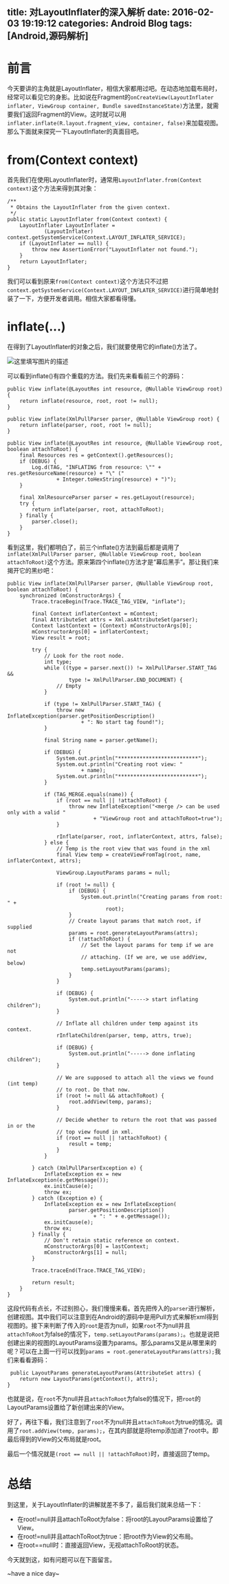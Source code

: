 title: 对LayoutInflater的深入解析
date: 2016-02-03 19:19:12
categories: Android Blog
tags: [Android,源码解析]
---
前言
==========
今天要讲的主角就是LayoutInflater，相信大家都用过吧。在动态地加载布局时，经常可以看见它的身影。比如说在Fragment的`onCreateView(LayoutInflater inflater, ViewGroup container, Bundle savedInstanceState)`方法里，就需要我们返回Fragment的View。这时就可以用`inflater.inflate(R.layout.fragment_view, container, false)`来加载视图。那么下面就来探究一下LayoutInflater的真面目吧。

from(Context context)
==========
首先我们在使用LayoutInflater时，通常用`LayoutInflater.from(Context context)`这个方法来得到其对象：

	/**
     * Obtains the LayoutInflater from the given context.
     */
    public static LayoutInflater from(Context context) {
        LayoutInflater LayoutInflater =
                (LayoutInflater) context.getSystemService(Context.LAYOUT_INFLATER_SERVICE);
        if (LayoutInflater == null) {
            throw new AssertionError("LayoutInflater not found.");
        }
        return LayoutInflater;
    }

我们可以看到原来`from(Context context)`这个方法只不过把`context.getSystemService(Context.LAYOUT_INFLATER_SERVICE)`进行简单地封装了一下，方便开发者调用。相信大家都看得懂。

inflate(...)
==========
在得到了LayoutInflater的对象之后，我们就要使用它的inflate()方法了。

![这里填写图片的描述](/uploads/20160203/20160203183605.png)

可以看到inflate()有四个重载的方法。我们先来看看前三个的源码：

    public View inflate(@LayoutRes int resource, @Nullable ViewGroup root) {
        return inflate(resource, root, root != null);
    }

	public View inflate(XmlPullParser parser, @Nullable ViewGroup root) {
        return inflate(parser, root, root != null);
    }

	public View inflate(@LayoutRes int resource, @Nullable ViewGroup root, boolean attachToRoot) {
        final Resources res = getContext().getResources();
        if (DEBUG) {
            Log.d(TAG, "INFLATING from resource: \"" + res.getResourceName(resource) + "\" ("
                    + Integer.toHexString(resource) + ")");
        }

        final XmlResourceParser parser = res.getLayout(resource);
        try {
            return inflate(parser, root, attachToRoot);
        } finally {
            parser.close();
        }
    }

看到这里，我们都明白了，前三个inflate()方法到最后都是调用了`inflate(XmlPullParser parser, @Nullable ViewGroup root, boolean attachToRoot)`这个方法。原来第四个inflate()方法才是“幕后黑手”。那让我们来揭开它的黑纱吧：

	public View inflate(XmlPullParser parser, @Nullable ViewGroup root, boolean attachToRoot) {
        synchronized (mConstructorArgs) {
            Trace.traceBegin(Trace.TRACE_TAG_VIEW, "inflate");

            final Context inflaterContext = mContext;
            final AttributeSet attrs = Xml.asAttributeSet(parser);
            Context lastContext = (Context) mConstructorArgs[0];
            mConstructorArgs[0] = inflaterContext;
            View result = root;

            try {
                // Look for the root node.
                int type;
                while ((type = parser.next()) != XmlPullParser.START_TAG &&
                        type != XmlPullParser.END_DOCUMENT) {
                    // Empty
                }

                if (type != XmlPullParser.START_TAG) {
                    throw new InflateException(parser.getPositionDescription()
                            + ": No start tag found!");
                }

                final String name = parser.getName();
                
                if (DEBUG) {
                    System.out.println("**************************");
                    System.out.println("Creating root view: "
                            + name);
                    System.out.println("**************************");
                }

                if (TAG_MERGE.equals(name)) {
                    if (root == null || !attachToRoot) {
                        throw new InflateException("<merge /> can be used only with a valid "
                                + "ViewGroup root and attachToRoot=true");
                    }

                    rInflate(parser, root, inflaterContext, attrs, false);
                } else {
                    // Temp is the root view that was found in the xml
                    final View temp = createViewFromTag(root, name, inflaterContext, attrs);

                    ViewGroup.LayoutParams params = null;

                    if (root != null) {
                        if (DEBUG) {
                            System.out.println("Creating params from root: " +
                                    root);
                        }
                        // Create layout params that match root, if supplied
                        params = root.generateLayoutParams(attrs);
                        if (!attachToRoot) {
                            // Set the layout params for temp if we are not
                            // attaching. (If we are, we use addView, below)
                            temp.setLayoutParams(params);
                        }
                    }

                    if (DEBUG) {
                        System.out.println("-----> start inflating children");
                    }

                    // Inflate all children under temp against its context.
                    rInflateChildren(parser, temp, attrs, true);

                    if (DEBUG) {
                        System.out.println("-----> done inflating children");
                    }

                    // We are supposed to attach all the views we found (int temp)
                    // to root. Do that now.
                    if (root != null && attachToRoot) {
                        root.addView(temp, params);
                    }

                    // Decide whether to return the root that was passed in or the
                    // top view found in xml.
                    if (root == null || !attachToRoot) {
                        result = temp;
                    }
                }

            } catch (XmlPullParserException e) {
                InflateException ex = new InflateException(e.getMessage());
                ex.initCause(e);
                throw ex;
            } catch (Exception e) {
                InflateException ex = new InflateException(
                        parser.getPositionDescription()
                                + ": " + e.getMessage());
                ex.initCause(e);
                throw ex;
            } finally {
                // Don't retain static reference on context.
                mConstructorArgs[0] = lastContext;
                mConstructorArgs[1] = null;
            }

            Trace.traceEnd(Trace.TRACE_TAG_VIEW);

            return result;
        }
    }

这段代码有点长，不过别担心，我们慢慢来看。首先把传入的`parser`进行解析，创建视图。其中我们可以注意到在Android的源码中是用Pull方式来解析xml得到视图的。接下来判断了传入的`root`是否为null，如果`root`不为null并且`attachToRoot`为false的情况下，`temp.setLayoutParams(params);`。也就是说把创建出来的视图的LayoutParams设置为params。那么params又是从哪里来的呢？可以在上面一行可以找到`params = root.generateLayoutParams(attrs);`我们来看看源码：

	 public LayoutParams generateLayoutParams(AttributeSet attrs) {
        return new LayoutParams(getContext(), attrs);
    }

也就是说，在`root`不为null并且`attachToRoot`为false的情况下，把`root`的LayoutParams设置给了新创建出来的View。

好了，再往下看，我们注意到了`root`不为null并且`attachToRoot`为true的情况。调用了`root.addView(temp, params);`，在其内部就是将temp添加进了root中。即最后得到的View的父布局就是root。

最后一个情况就是`(root == null || !attachToRoot)`时，直接返回了temp。

总结
==========
到这里，关于LayoutInflater的讲解就差不多了，最后我们就来总结一下：

* 在root!=null并且attachToRoot为false：将root的LayoutParams设置给了View。
* 在root!=null并且attachToRoot为true：把root作为View的父布局。
* 在root==null时：直接返回View，无视attachToRoot的状态。

今天就到这，如有问题可以在下面留言。

~have a nice day~